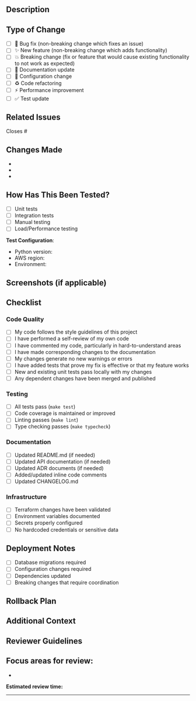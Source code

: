 ## Description

<!-- Provide a brief description of the changes in this PR -->

## Type of Change

<!-- Mark the relevant option with an "x" -->

- [ ] 🐛 Bug fix (non-breaking change which fixes an issue)
- [ ] ✨ New feature (non-breaking change which adds functionality)
- [ ] 💥 Breaking change (fix or feature that would cause existing functionality to not work as expected)
- [ ] 📝 Documentation update
- [ ] 🔧 Configuration change
- [ ] ♻️ Code refactoring
- [ ] ⚡ Performance improvement
- [ ] ✅ Test update

## Related Issues

<!-- Link to related issues, e.g., "Closes #123" or "Fixes #456" -->

Closes #

## Changes Made

<!-- Provide a detailed list of changes -->

- 
- 
- 

## How Has This Been Tested?

<!-- Describe the tests you ran to verify your changes -->

- [ ] Unit tests
- [ ] Integration tests
- [ ] Manual testing
- [ ] Load/Performance testing

**Test Configuration**:
- Python version:
- AWS region:
- Environment:

## Screenshots (if applicable)

<!-- Add screenshots to help explain your changes -->

## Checklist

<!-- Mark completed items with an "x" -->

### Code Quality
- [ ] My code follows the style guidelines of this project
- [ ] I have performed a self-review of my own code
- [ ] I have commented my code, particularly in hard-to-understand areas
- [ ] I have made corresponding changes to the documentation
- [ ] My changes generate no new warnings or errors
- [ ] I have added tests that prove my fix is effective or that my feature works
- [ ] New and existing unit tests pass locally with my changes
- [ ] Any dependent changes have been merged and published

### Testing
- [ ] All tests pass (`make test`)
- [ ] Code coverage is maintained or improved
- [ ] Linting passes (`make lint`)
- [ ] Type checking passes (`make typecheck`)

### Documentation
- [ ] Updated README.md (if needed)
- [ ] Updated API documentation (if needed)
- [ ] Updated ADR documents (if needed)
- [ ] Added/updated inline code comments
- [ ] Updated CHANGELOG.md

### Infrastructure
- [ ] Terraform changes have been validated
- [ ] Environment variables documented
- [ ] Secrets properly configured
- [ ] No hardcoded credentials or sensitive data

## Deployment Notes

<!-- Any special deployment considerations? -->

- [ ] Database migrations required
- [ ] Configuration changes required
- [ ] Dependencies updated
- [ ] Breaking changes that require coordination

## Rollback Plan

<!-- How can this change be rolled back if needed? -->

## Additional Context

<!-- Add any other context about the PR here -->

## Reviewer Guidelines

<!-- Suggestions for reviewers -->

**Focus areas for review:**
- 
- 

**Estimated review time:** <!-- e.g., 15 minutes, 1 hour -->

---

<!-- 
For reviewers:
- Check for code quality and adherence to standards
- Verify tests are comprehensive
- Ensure documentation is updated
- Consider security implications
- Think about scalability and performance
-->

